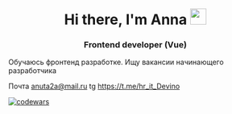 <h1 align="center">Hi there, I'm Anna 
<img src="https://github.com/blackcater/blackcater/raw/main/images/Hi.gif" height="32"/></h1>
<h3 align="center">Frontend developer (Vue)</h3>

Обучаюсь фронтенд разработке. 
Ищу вакансии начинающего разработчика

Почта anuta2a@mail.ru
tg https://t.me/hr_it_Devino

[![codewars](https://www.codewars.com/users/AnnaCVrecruitment/badges/small)](https://www.codewars.com/users/AnnaCVrecruitment) 
<!--
**AnnaCVrecruitment/AnnaCVrecruitment** is a ✨ _special_ ✨ repository because its `README.md` (this file) appears on your GitHub profile.

Here are some ideas to get you started:

- 🔭 I’m currently working on ...
- 🌱 I’m currently learning ...
- 👯 I’m looking to collaborate on ...
- 🤔 I’m looking for help with ...
- 💬 Ask me about ...
- 📫 How to reach me: ...
- 😄 Pronouns: ...
- ⚡ Fun fact: ...
-->
